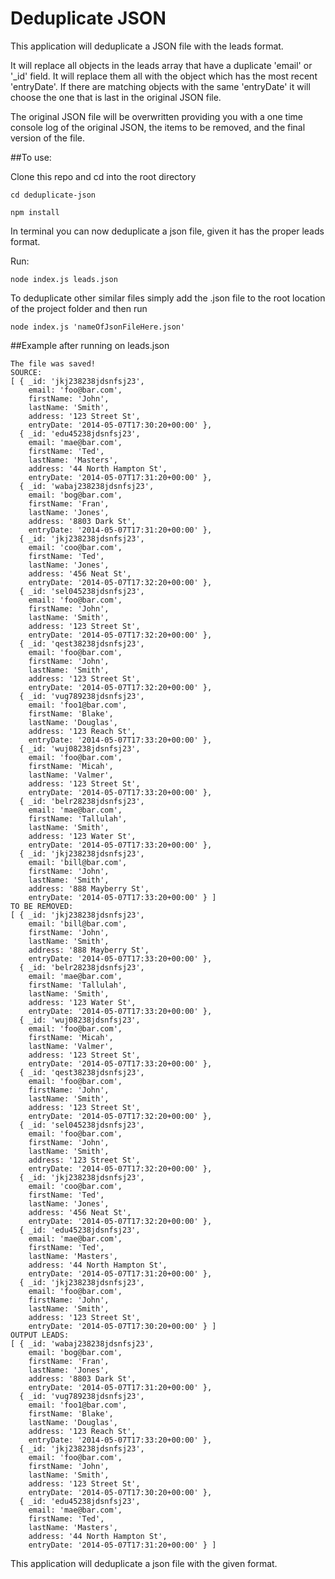 # Deduplicate JSON

This application will deduplicate a JSON file with the leads format.

It will replace all objects in the leads array that have a duplicate 'email' or '_id' field. It will replace them all with the object which has the most recent 'entryDate'. If there are matching objects with the same 'entryDate' it will choose the one that is last in the original JSON file.

The original JSON file will be overwritten providing you with a one time console log of the original JSON, the items to be removed, and the final version of the file.

##To use:

Clone this repo and cd into the root directory

```
cd deduplicate-json
```

```
npm install
```

In terminal you can now deduplicate a json file, given it has 
the proper leads format. 

Run:

```
node index.js leads.json
```

To deduplicate other similar files simply add the .json file to the root location of the project folder and then run

```
node index.js 'nameOfJsonFileHere.json'
```

##Example after running on leads.json


```
The file was saved!
SOURCE: 
[ { _id: 'jkj238238jdsnfsj23',
    email: 'foo@bar.com',
    firstName: 'John',
    lastName: 'Smith',
    address: '123 Street St',
    entryDate: '2014-05-07T17:30:20+00:00' },
  { _id: 'edu45238jdsnfsj23',
    email: 'mae@bar.com',
    firstName: 'Ted',
    lastName: 'Masters',
    address: '44 North Hampton St',
    entryDate: '2014-05-07T17:31:20+00:00' },
  { _id: 'wabaj238238jdsnfsj23',
    email: 'bog@bar.com',
    firstName: 'Fran',
    lastName: 'Jones',
    address: '8803 Dark St',
    entryDate: '2014-05-07T17:31:20+00:00' },
  { _id: 'jkj238238jdsnfsj23',
    email: 'coo@bar.com',
    firstName: 'Ted',
    lastName: 'Jones',
    address: '456 Neat St',
    entryDate: '2014-05-07T17:32:20+00:00' },
  { _id: 'sel045238jdsnfsj23',
    email: 'foo@bar.com',
    firstName: 'John',
    lastName: 'Smith',
    address: '123 Street St',
    entryDate: '2014-05-07T17:32:20+00:00' },
  { _id: 'qest38238jdsnfsj23',
    email: 'foo@bar.com',
    firstName: 'John',
    lastName: 'Smith',
    address: '123 Street St',
    entryDate: '2014-05-07T17:32:20+00:00' },
  { _id: 'vug789238jdsnfsj23',
    email: 'foo1@bar.com',
    firstName: 'Blake',
    lastName: 'Douglas',
    address: '123 Reach St',
    entryDate: '2014-05-07T17:33:20+00:00' },
  { _id: 'wuj08238jdsnfsj23',
    email: 'foo@bar.com',
    firstName: 'Micah',
    lastName: 'Valmer',
    address: '123 Street St',
    entryDate: '2014-05-07T17:33:20+00:00' },
  { _id: 'belr28238jdsnfsj23',
    email: 'mae@bar.com',
    firstName: 'Tallulah',
    lastName: 'Smith',
    address: '123 Water St',
    entryDate: '2014-05-07T17:33:20+00:00' },
  { _id: 'jkj238238jdsnfsj23',
    email: 'bill@bar.com',
    firstName: 'John',
    lastName: 'Smith',
    address: '888 Mayberry St',
    entryDate: '2014-05-07T17:33:20+00:00' } ]
TO BE REMOVED:
[ { _id: 'jkj238238jdsnfsj23',
    email: 'bill@bar.com',
    firstName: 'John',
    lastName: 'Smith',
    address: '888 Mayberry St',
    entryDate: '2014-05-07T17:33:20+00:00' },
  { _id: 'belr28238jdsnfsj23',
    email: 'mae@bar.com',
    firstName: 'Tallulah',
    lastName: 'Smith',
    address: '123 Water St',
    entryDate: '2014-05-07T17:33:20+00:00' },
  { _id: 'wuj08238jdsnfsj23',
    email: 'foo@bar.com',
    firstName: 'Micah',
    lastName: 'Valmer',
    address: '123 Street St',
    entryDate: '2014-05-07T17:33:20+00:00' },
  { _id: 'qest38238jdsnfsj23',
    email: 'foo@bar.com',
    firstName: 'John',
    lastName: 'Smith',
    address: '123 Street St',
    entryDate: '2014-05-07T17:32:20+00:00' },
  { _id: 'sel045238jdsnfsj23',
    email: 'foo@bar.com',
    firstName: 'John',
    lastName: 'Smith',
    address: '123 Street St',
    entryDate: '2014-05-07T17:32:20+00:00' },
  { _id: 'jkj238238jdsnfsj23',
    email: 'coo@bar.com',
    firstName: 'Ted',
    lastName: 'Jones',
    address: '456 Neat St',
    entryDate: '2014-05-07T17:32:20+00:00' },
  { _id: 'edu45238jdsnfsj23',
    email: 'mae@bar.com',
    firstName: 'Ted',
    lastName: 'Masters',
    address: '44 North Hampton St',
    entryDate: '2014-05-07T17:31:20+00:00' },
  { _id: 'jkj238238jdsnfsj23',
    email: 'foo@bar.com',
    firstName: 'John',
    lastName: 'Smith',
    address: '123 Street St',
    entryDate: '2014-05-07T17:30:20+00:00' } ]
OUTPUT LEADS: 
[ { _id: 'wabaj238238jdsnfsj23',
    email: 'bog@bar.com',
    firstName: 'Fran',
    lastName: 'Jones',
    address: '8803 Dark St',
    entryDate: '2014-05-07T17:31:20+00:00' },
  { _id: 'vug789238jdsnfsj23',
    email: 'foo1@bar.com',
    firstName: 'Blake',
    lastName: 'Douglas',
    address: '123 Reach St',
    entryDate: '2014-05-07T17:33:20+00:00' },
  { _id: 'jkj238238jdsnfsj23',
    email: 'foo@bar.com',
    firstName: 'John',
    lastName: 'Smith',
    address: '123 Street St',
    entryDate: '2014-05-07T17:30:20+00:00' },
  { _id: 'edu45238jdsnfsj23',
    email: 'mae@bar.com',
    firstName: 'Ted',
    lastName: 'Masters',
    address: '44 North Hampton St',
    entryDate: '2014-05-07T17:31:20+00:00' } ]

```






This application will deduplicate a json file with the given format.



